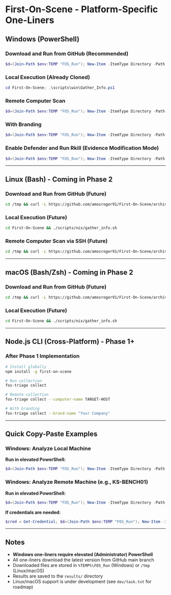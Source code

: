 # First-On-Scene - Platform-Specific One-Liners

## Windows (PowerShell)

### Download and Run from GitHub (Recommended)
```powershell
$d=(Join-Path $env:TEMP "FOS_Run"); New-Item -ItemType Directory -Path $d -Force | Out-Null; Invoke-WebRequest "https://github.com/amosroger91/First-On-Scene/archive/refs/heads/main.zip" -OutFile "$d\m.zip" -UseBasicParsing; Expand-Archive -Path "$d\m.zip" -DestinationPath $d -Force; & "$d\First-On-Scene-main\scripts\win\Gather_Info.ps1"
```

### Local Execution (Already Cloned)
```powershell
cd First-On-Scene; .\scripts\win\Gather_Info.ps1
```

### Remote Computer Scan
```powershell
$d=(Join-Path $env:TEMP "FOS_Run"); New-Item -ItemType Directory -Path $d -Force | Out-Null; Invoke-WebRequest "https://github.com/amosroger91/First-On-Scene/archive/refs/heads/main.zip" -OutFile "$d\m.zip" -UseBasicParsing; Expand-Archive -Path "$d\m.zip" -DestinationPath $d -Force; & "$d\First-On-Scene-main\scripts\win\Gather_Info.ps1" -ComputerName "TARGET-PC" -Credential (Get-Credential)
```

### With Branding
```powershell
$d=(Join-Path $env:TEMP "FOS_Run"); New-Item -ItemType Directory -Path $d -Force | Out-Null; Invoke-WebRequest "https://github.com/amosroger91/First-On-Scene/archive/refs/heads/main.zip" -OutFile "$d\m.zip" -UseBasicParsing; Expand-Archive -Path "$d\m.zip" -DestinationPath $d -Force; & "$d\First-On-Scene-main\scripts\win\Gather_Info.ps1" -BrandName "Your Company Name"
```

### Enable Defender and Run Rkill (Evidence Modification Mode)
```powershell
$d=(Join-Path $env:TEMP "FOS_Run"); New-Item -ItemType Directory -Path $d -Force | Out-Null; Invoke-WebRequest "https://github.com/amosroger91/First-On-Scene/archive/refs/heads/main.zip" -OutFile "$d\m.zip" -UseBasicParsing; Expand-Archive -Path "$d\m.zip" -DestinationPath $d -Force; & "$d\First-On-Scene-main\scripts\win\Gather_Info.ps1" -EnableDefender -RunRkill
```

---

## Linux (Bash) - Coming in Phase 2

### Download and Run from GitHub (Future)
```bash
cd /tmp && curl -L https://github.com/amosroger91/First-On-Scene/archive/refs/heads/main.tar.gz | tar -xz && cd First-On-Scene-main && chmod +x scripts/nix/gather_info.sh && ./scripts/nix/gather_info.sh
```

### Local Execution (Future)
```bash
cd First-On-Scene && ./scripts/nix/gather_info.sh
```

### Remote Computer Scan via SSH (Future)
```bash
cd /tmp && curl -L https://github.com/amosroger91/First-On-Scene/archive/refs/heads/main.tar.gz | tar -xz && cd First-On-Scene-main && chmod +x scripts/nix/gather_info.sh && ./scripts/nix/gather_info.sh --remote-host TARGET-HOST --ssh-user username
```

---

## macOS (Bash/Zsh) - Coming in Phase 2

### Download and Run from GitHub (Future)
```bash
cd /tmp && curl -L https://github.com/amosroger91/First-On-Scene/archive/refs/heads/main.tar.gz | tar -xz && cd First-On-Scene-main && chmod +x scripts/nix/gather_info.sh && ./scripts/nix/gather_info.sh
```

### Local Execution (Future)
```bash
cd First-On-Scene && ./scripts/nix/gather_info.sh
```

---

## Node.js CLI (Cross-Platform) - Phase 1+

### After Phase 1 Implementation
```bash
# Install globally
npm install -g first-on-scene

# Run collection
fos-triage collect

# Remote collection
fos-triage collect --computer-name TARGET-HOST

# With branding
fos-triage collect --brand-name "Your Company"
```

---

## Quick Copy-Paste Examples

### Windows: Analyze Local Machine
**Run in elevated PowerShell:**
```powershell
$d=(Join-Path $env:TEMP "FOS_Run"); New-Item -ItemType Directory -Path $d -Force | Out-Null; iwr "https://github.com/amosroger91/First-On-Scene/archive/refs/heads/main.zip" -OutFile "$d\m.zip" -UseBasicParsing; Expand-Archive -Path "$d\m.zip" -DestinationPath $d -Force; & "$d\First-On-Scene-main\scripts\win\Gather_Info.ps1"
```

### Windows: Analyze Remote Machine (e.g., KS-BENCH01)
**Run in elevated PowerShell:**
```powershell
$d=(Join-Path $env:TEMP "FOS_Run"); New-Item -ItemType Directory -Path $d -Force | Out-Null; iwr "https://github.com/amosroger91/First-On-Scene/archive/refs/heads/main.zip" -OutFile "$d\m.zip" -UseBasicParsing; Expand-Archive -Path "$d\m.zip" -DestinationPath $d -Force; & "$d\First-On-Scene-main\scripts\win\Gather_Info.ps1" -ComputerName "KS-BENCH01"
```

**If credentials are needed:**
```powershell
$cred = Get-Credential; $d=(Join-Path $env:TEMP "FOS_Run"); New-Item -ItemType Directory -Path $d -Force | Out-Null; iwr "https://github.com/amosroger91/First-On-Scene/archive/refs/heads/main.zip" -OutFile "$d\m.zip" -UseBasicParsing; Expand-Archive -Path "$d\m.zip" -DestinationPath $d -Force; & "$d\First-On-Scene-main\scripts\win\Gather_Info.ps1" -ComputerName "KS-BENCH01" -Credential $cred
```

---

## Notes

- **Windows one-liners require elevated (Administrator) PowerShell**
- All one-liners download the latest version from GitHub main branch
- Downloaded files are stored in `%TEMP%\FOS_Run` (Windows) or `/tmp` (Linux/macOS)
- Results are saved to the `results/` directory
- Linux/macOS support is under development (see `dev/task.txt` for roadmap)
